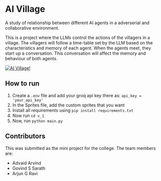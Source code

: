 # AI Village
A study of relationship between different AI agents in a adverserial and collaborative environment.

This is a project where the LLMs control the actions of the villagers in a village. The villagers will follow a time-table set by the LLM based on the characteristics and memory of each agent. When the agents meet, they start up a conversation. This conversation will affect the memory and behaviour of both agents. 

[![AI Village!](https://img.youtube.com/vi/aHd0qiFE9gI/maxresdefault.jpg)](https://www.youtube.com/watch?v=aHd0qiFE9gI)


## How to run
1. Create a `.env` file and add your groq api key there as:
   `api_key = 'your_api_key'`
2. In the Sprites file, add the custom sprites that you want
3. Install all requirements using `pip install requirements.txt`
4. Now run `cd v_1`
5. Now, run `python main.py`

## Contributors
This was submitted as the mini project for the college.
The team members are:
  - Advaid Arvind
  - Govind S Sarath
  - Arjun G Ravi
